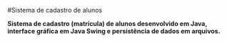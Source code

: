 #Sistema de cadastro de alunos

**Sistema de cadastro (matrícula) de alunos desenvolvido em Java, interface gráfica em Java Swing e persistência de dados em arquivos.**
